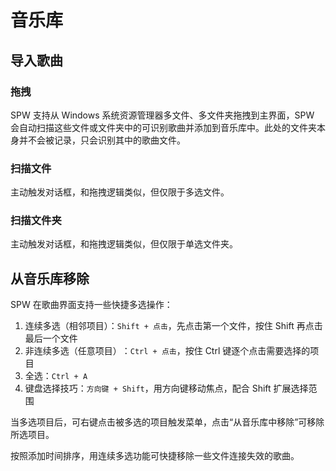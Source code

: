 # 音乐库

## 导入歌曲

### 拖拽

SPW 支持从 Windows 系统资源管理器多文件、多文件夹拖拽到主界面，SPW 会自动扫描这些文件或文件夹中的可识别歌曲并添加到音乐库中。此处的文件夹本身并不会被记录，只会识别其中的歌曲文件。

### 扫描文件

主动触发对话框，和拖拽逻辑类似，但仅限于多选文件。

### 扫描文件夹

主动触发对话框，和拖拽逻辑类似，但仅限于单选文件夹。

## 从音乐库移除

SPW 在歌曲界面支持一些快捷多选操作：

1. 连续多选（相邻项目）：`Shift + 点击`​，先点击第一个文件，按住 Shift 再点击最后一个文件
2. 非连续多选（任意项目）​：`Ctrl + 点击​`，按住 Ctrl 键逐个点击需要选择的项目
3. 全选：`Ctrl + A`
4. 键盘选择技巧：`方向键 + Shift`​，用方向键移动焦点，配合 Shift 扩展选择范围

当多选项目后，可右键点击被多选的项目触发菜单，点击“从音乐库中移除”可移除所选项目。

按照添加时间排序，用连续多选功能可快捷移除一些文件连接失效的歌曲。